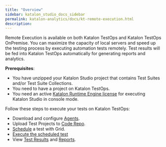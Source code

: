 ```yaml
---
title: "Overview" 
sidebar: katalon_studio_docs_sidebar
permalink: katalon-analytics/docs/kt-remote-execution.html 
description: 
---
```

Remote Execution is available on both Katalon TestOps and Katalon TestOps OnPremise. You can maximize the capacity of local servers and speed up the testing process by executing automation tests remotely. Test results will be fed into Katalon TestOps automatically for generating reports and analytics.

**Prerequisites**:

* You have unzipped your Katalon Studio project that contains Test Suites and/or Test Suite Collections.
* You need to have a project on Katalon TestOps.
* You need an active [Katalon Runtime Engine license](https://docs.katalon.com/katalon-studio/docs/intro-RE.html#license) for executing Katalon Studio in console mode.

Follow these steps to execute your tests on Katalon TestOps:

* Download and configure [Agents](https://docs.katalon.com/katalon-analytics/docs/agents.html).
* Upload Test Projects to [Code Repo](https://docs.katalon.com/katalon-analytics/docs/code-repo.html).
* [Schedule](https://docs.katalon.com/katalon-analytics/docs/kt-scheduler.html) a test with Grid.
* [Execute the scheduled test](https://docs.katalon.com/katalon-analytics/docs/grid-local-agents.html)
* View [Test Results](https://docs.katalon.com/katalon-analytics/docs/project-management-view-reports.html) and [Reports](https://docs.katalon.com/katalon-analytics/docs/project-management-view-details.html).
